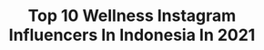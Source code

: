 ---
title: Top 10 Wellness Instagram Influencers In Indonesia In 2021
description: >-
  Find top wellness Instagram influencers in Indonesia in 2021. Most popular hashtags: #bali #sport #diindonesiaaja.
platform: Instagram
hits: 43
text_top: Discover the best Instagram influencers on inBeat.
text_bottom: inBeat holds 43 Instagram influencers like this in Indonesia for you to collaborate.
profiles:
  - username: "isabella_garofanelli"
    fullname: >-
      Bella| Luxury Media Production
    bio: >-
      Miami Based Luxury Travel Expert, Luxe Content Creator & Brand Coach ✨Here to inspire, educate + elevate your life: Wellness + Beauty + Business tips
    location: "Indonesia"
    followers: 327769
    engagement: 194
    commentsToLikes: 0.042003
    id: ck5hrlcz2v21z0i117bopi9pv
    verified: false
    hashtags: "#jetsetter, #myconiancollection, #lifestyleblogger, #yourluxemedia"
  - username: "__benjames_"
    fullname: >-
      Ben Kelly | BALI
    bio: >-
      •Integrative wellness 🌿 •Teaching smart leveraged income online •Bali based •The Art of Wellbeing 👉🏽 @tcrcollective 🎙Podcast available in link below
    location: "Indonesia"
    followers: 17657
    engagement: 305
    commentsToLikes: 0.074544
    id: ck14jk1mmkr690i19zu0ftfeb
    verified: false
    hashtags: "#ranoutoftinfoil, #helmetwilldo, #adaptogens, #stressmanagement"
  - username: "athenathalia"
    fullname: >-
      Athena Thalia A.
    bio: >-
      Fashion. Lifestyle. Beauty. Travel. Wellness. 🇲🇨 🌏: @givegoodofficial 💚: Certified Essential Oil Specialist — Business Inquiries: 📲 +628111962224
    location: "Indonesia"
    followers: 142399
    engagement: 260
    commentsToLikes: 0.005181
    id: ck5chhmckqsqs0i11mw9xxzhs
    verified: true
    hashtags: "#kembalikebali, #diindonesiaaja, #garudaindonesia, #terbangaman"
  - username: "jovitaayu"
    fullname: >-
      Jovita Ayu • Travel + Life
    bio: >-
      ✈️🌏📚🥗🇲🇨 Seizes & shares experiences everywhere: travel, eat, wellness, repeat. Travel & marketing consultant. #ThoughtfulIndonesia advocate.
    location: "Indonesia"
    followers: 19591
    engagement: 186
    commentsToLikes: 0.056961
    id: ck5q2ka49gfqh0i11g5sthtfm
    verified: false
    hashtags: "#wonderfulindonesia, #dirumahaja, #diindonesiaaja, #bangkituntukindonesiamaju"
  - username: "doctor.yassine"
    fullname: >-
      Dr. Yassine Balhi - ياسين بلحي
    bio: >-
      ENT Doctor 🇩🇿 ORL👨🏻‍⚕️ طبيب مختص في جراحة الأذن، الأنف و الحنجرة 👅👃👂 Sport, Health & Wellness🥗 Triathlete 🚴🏽‍♂️🏊‍♂️ 🏃‍♂️ 📬 yassinebalhipro@gmail.com
    location: "Indonesia"
    followers: 85541
    engagement: 460
    commentsToLikes: 0.028710
    id: ck13bbkemun1o0i19gqmuxjeu
    verified: false
    hashtags: "#keepgoing, #discover, #happiness, #smile"
  - username: "efaldy"
    fullname: >-
      Faldy Efadua
    bio: >-
      Wellness seeker 🇮🇩 ✉️ : efaldy.efadua@gmail.com
    location: "Indonesia"
    followers: 62009
    engagement: 169
    commentsToLikes: 0.019428
    id: ck13bpqp9wkwn0i1976lnfus4
    verified: false
    hashtags: "#underarmourid, #fitness, #sport, #healthy"
  - username: "kikijuliar"
    fullname: >-
      𝐊𝐢𝐤𝐢 𝐉𝐮𝐥𝐢𝐚𝐫
    bio: >-
      Singer | Musician | Holistic Wellness Enthusiast | Divine Light Energy Being | 𝘾𝙤𝙣𝙩𝙖𝙘𝙩 𝙋𝙚𝙧𝙨𝙤𝙣 Didit +6285920700666
    location: "Indonesia"
    followers: 47153
    engagement: 80
    commentsToLikes: 0.067315
    id: ckap9a2dsrsn60i788irufnh9
    verified: true
    hashtags: "#ancestors, #leluhur, #myroots, #tradisiindonesia"
  - username: "justonewayticket"
    fullname: >-
      Hi, I'm Sab!
    bio: >-
      Travel Content Creator | Passionate about Food, Yoga & Wellness | 🏆 Gold Award for Best Culture Travel Blog 2018 #tbcasia hello@justonewayticket.com
    location: "Indonesia"
    followers: 33156
    engagement: 101
    commentsToLikes: 0.066467
    id: ck0tuxbii935x0i19avj9gp1w
    verified: false
    hashtags: "#travelsingapore, #ubudricefields, #ubudbaliindonesia, #dametraveler"
  - username: "chillibean"
    fullname: >-
      Vanessa Budihardja-Barus
    bio: >-
      🌴 Bali, Indonesia 💍 @diphabarus 🏋🏽‍♀️ Functional Strength Coach 📿 Health & Wellness Practitioner
    location: "Indonesia"
    followers: 27891
    engagement: 186
    commentsToLikes: 0.016028
    id: ck6tzva4wc2r10j71dzto9ufw
    verified: false
    hashtags: "#playitsafe, #playfortheworld, #diphabarus, #supportlocal"
  - username: "ps_pratiwi"
    fullname: >-
      𝓟𝓾𝓽𝓻𝓲 𝓢𝓹
    bio: >-
      ▫️For Fun🌈 * プトリ スクマ プラテｲウｲ * #myLifebeHappy🇲🇨🇯🇵
    location: "Indonesia"
    followers: 18713
    engagement: 297
    commentsToLikes: 0.014626
    id: ck9hal1kvcy240j78w31qso69
    verified: false
    hashtags: "#segarbugar, #naiktittle2020, #wellnessacademy, #naiktitlle2020"
---